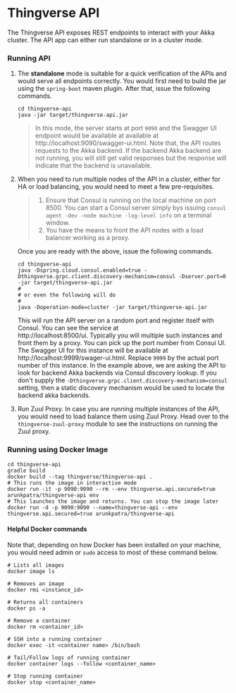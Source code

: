 # Thingverse API

The Thingverse API exposes REST endpoints to interact with your Akka cluster. The API app can either run standalone
or in a cluster mode.

### Running API

1.  The **standalone** mode is suitable for a quick verification of the APIs and
would serve all endpoints correctly. You would first need to build the jar using the `spring-boot` maven plugin. After
that, issue the following commands.
    ```
    cd thingverse-api
    java -jar target/thingverse-api.jar
    ```
    >In this mode, the server starts at port `9090` and the Swagger UI endpoint would be available at
    available at http://localhost:9090/swagger-ui.html. Note that, the API routes requests to the
    Akka backend. If the backend Akka backend are not running, you will still get valid responses but
    the response will indicate that the backend is unavailable.                                                                                                                                                                                                                                                                                                                                    

2.  When you need to run multiple nodes of the API in a cluster, either for HA or load balancing, you would need to
meet a few pre-requisites.
    >1.  Ensure that Consul is running on the local machine on port 8500. You can start a Consul
         server simply bys issuing `consul agent -dev -node machine -log-level info` on a terminal window.
    >2.  You have the means to front the API nodes with a load balancer working as a proxy.

    Once you are ready with the above, issue the following commands.                                                                                                                                                   
    ``` 
    cd thingverse-api
    java -Dspring.cloud.consul.enabled=true -Dthingverse.grpc.client.discovery-mechanism=consul -Dserver.port=0 -jar target/thingverse-api.jar
    #
    # or even the following will do
    #
    java -Doperation-mode=cluster -jar target/thingverse-api.jar
    ```                                                                                                                                              
    This will run the API server on a random port and register itself with Consul. You can see the service at                                                                                                                                               
    http://localhost:8500/ui. Typically you will multiple such instances and front them by a proxy. You can pick up
    the port number from Consui UI. The Swagger UI for this instance will be available at
    http://localhost:9999/swager-ui.html. Replace `9999` by the actual port number of this instance. In the example
    above, we are asking the API to look for backend Akka backends via Consul discovery lookup. If you don't supply
    the `-Dthingverse.grpc.client.discovery-mechanism=consul` setting, then a static discovery mechanism would be used
    to locate the backend akka backends.
              
3.  Run Zuul Proxy. In case you are running multiple instances of the API, you would need to load balance them using 
Zuul Proxy. Head over to the `thingverse-zuul-proxy` module to see the instructions on running the Zuul proxy.

### Running using Docker Image

```
cd thingverse-api
gradle build
docker build --tag thingverse/thingverse-api .
# This runs the image in interactive mode
docker run -it -p 9090:9090 --rm --env thingverse.api.secured=true arunkpatra/thingverse-api env
# This launches the image and returns. You can stop the image later
docker run -d -p 9090:9090 --name=thingverse-api --env thingverse.api.secured=true arunkpatra/thingverse-api
```

#### Helpful Docker commands

Note that, depending on how Docker has been installed on your machine, you would need admin or `sudo` access to most of 
these command below.

```
# Lists all images
docker image ls

# Removes an image
docker rmi <instance_id>

# Returns all containers
docker ps -a

# Remove a container
docker rm <container_id>

# SSH into a running container
docker exec -it <container name> /bin/bash

# Tail/Follow logs of running container
docker container logs --follow <container_name>

# Stop running container
docker stop <container_name>
```